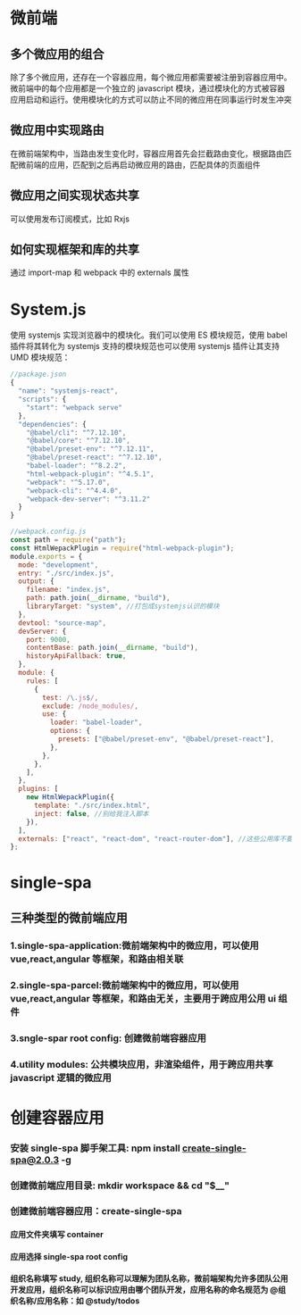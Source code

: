 # 微前端

## 多个微应用的组合

除了多个微应用，还存在一个容器应用，每个微应用都需要被注册到容器应用中。微前端中的每个应用都是一个独立的 javascript 模块，通过模块化的方式被容器应用启动和运行。使用模块化的方式可以防止不同的微应用在同事运行时发生冲突

## 微应用中实现路由

在微前端架构中，当路由发生变化时，容器应用首先会拦截路由变化，根据路由匹配微前端的应用，匹配到之后再启动微应用的路由，匹配具体的页面组件

## 微应用之间实现状态共享

可以使用发布订阅模式，比如 Rxjs

## 如何实现框架和库的共享

通过 import-map 和 webpack 中的 externals 属性

# System.js

使用 systemjs 实现浏览器中的模块化。我们可以使用 ES 模块规范，使用 babel 插件将其转化为 systemjs 支持的模块规范也可以使用 systemjs 插件让其支持 UMD 模块规范：

```javascript
//package.json
{
  "name": "systemjs-react",
  "scripts": {
    "start": "webpack serve"
  },
  "dependencies": {
    "@babel/cli": "^7.12.10",
    "@babel/core": "^7.12.10",
    "@babel/preset-env": "^7.12.11",
    "@babel/preset-react": "^7.12.10",
    "babel-loader": "^8.2.2",
    "html-webpack-plugin": "^4.5.1",
    "webpack": "^5.17.0",
    "webpack-cli": "^4.4.0",
    "webpack-dev-server": "^3.11.2"
  }
}

//webpack.config.js
const path = require("path");
const HtmlWepackPlugin = require("html-webpack-plugin");
module.exports = {
  mode: "development",
  entry: "./src/index.js",
  output: {
    filename: "index.js",
    path: path.join(__dirname, "build"),
    libraryTarget: "system", //打包成systemjs认识的模块
  },
  devtool: "source-map",
  devServer: {
    port: 9000,
    contentBase: path.join(__dirname, "build"),
    historyApiFallback: true,
  },
  module: {
    rules: [
      {
        test: /\.js$/,
        exclude: /node_modules/,
        use: {
          loader: "babel-loader",
          options: {
            presets: ["@babel/preset-env", "@babel/preset-react"],
          },
        },
      },
    ],
  },
  plugins: [
    new HtmlWepackPlugin({
      template: "./src/index.html",
      inject: false, //别给我注入脚本
    }),
  ],
  externals: ["react", "react-dom", "react-router-dom"], //这些公用库不要给我打包
};
```

# single-spa

## 三种类型的微前端应用

### 1.single-spa-application:微前端架构中的微应用，可以使用 vue,react,angular 等框架，和路由相关联

### 2.single-spa-parcel:微前端架构中的微应用，可以使用 vue,react,angular 等框架，和路由无关，主要用于跨应用公用 ui 组件

### 3.sngle-spar root config: 创建微前端容器应用

### 4.utility modules: 公共模块应用，非渲染组件，用于跨应用共享 javascript 逻辑的微应用

# 创建容器应用

### 安装 single-spa 脚手架工具: npm install create-single-spa@2.0.3 -g

### 创建微前端应用目录: mkdir workspace && cd "$\_\_"

### 创建微前端容器应用：create-single-spa

#### 应用文件夹填写 container

#### 应用选择 single-spa root config

#### 组织名称填写 study, 组织名称可以理解为团队名称，微前端架构允许多团队公用开发应用，组织名称可以标识应用由哪个团队开发，应用名称的命名规范为 @组织名称/应用名称：如 @study/todos
